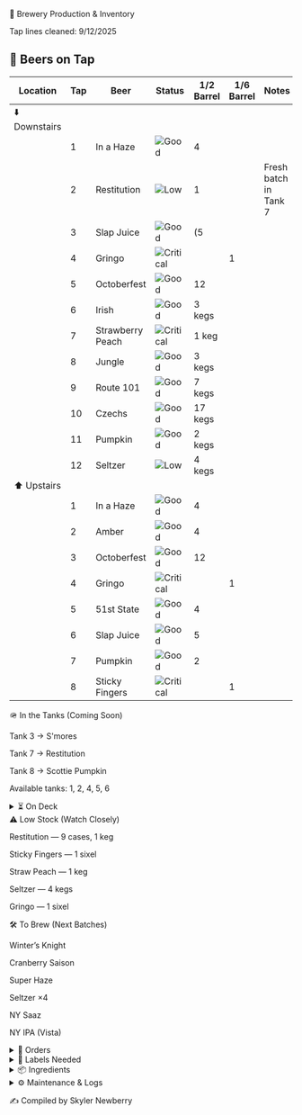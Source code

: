🍻 Brewery Production & Inventory

Tap lines cleaned: 9/12/2025
## 🍺 Beers on Tap  

| Location   | Tap | Beer             | Status |1/2 Barrel|1/6 Barrel| Notes |
|------------|-----|------------------|--------|-------|--------|-------|
| ⬇️ Downstairs |    |        ||  ||  |
|  | 1   | In a Haze        | ![Good](https://img.shields.io/badge/Stock-Good-green) |4   | |  |
|            | 2   | Restitution       | ![Low](https://img.shields.io/badge/Stock-Low-yellow) | 1  |  | Fresh batch in Tank 7 |
|            | 3   | Slap Juice        | ![Good](https://img.shields.io/badge/Stock-Good-green) | (5   | |  |
|            | 4   | Gringo            | ![Critical](https://img.shields.io/badge/Stock-Critical-red) || 1    |  |
|            | 5   | Octoberfest       | ![Good](https://img.shields.io/badge/Stock-Good-green) | 12  |  |  |
|            | 6   | Irish             | ![Good](https://img.shields.io/badge/Stock-Good-green) | 3 kegs |  |  |
|            | 7   | Strawberry Peach  | ![Critical](https://img.shields.io/badge/Stock-Critical-red)  | 1 keg |  |  |
|            | 8   | Jungle            | ![Good](https://img.shields.io/badge/Stock-Good-green)  | 3 kegs |  |  |
|            | 9   | Route 101         | ![Good](https://img.shields.io/badge/Stock-Good-green)  | 7 kegs  | |  |
|            | 10  | Czechs            | ![Good](https://img.shields.io/badge/Stock-Good-green)  | 17 kegs |  |  |
|            | 11  | Pumpkin           | ![Good](https://img.shields.io/badge/Stock-Good-green) |  2 kegs |  |  |
|            | 12  | Seltzer           | ![Low](https://img.shields.io/badge/Stock-Low-yellow)  | 4 kegs  | |  |
| ⬆️ Upstairs  |    |        ||  ||  |
|   | 1   | In a Haze        | ![Good](https://img.shields.io/badge/Stock-Good-green) |  4   | |  |
|            | 2   | Amber             | ![Good](https://img.shields.io/badge/Stock-Good-green)  | 4 |  |  |
|            | 3   | Octoberfest       | ![Good](https://img.shields.io/badge/Stock-Good-green)  | 12   | |  |
|            | 4   | Gringo            | ![Critical](https://img.shields.io/badge/Stock-Critical-red)  |  | 1  |  |
|            | 5   | 51st State        | ![Good](https://img.shields.io/badge/Stock-Good-green)  | 4  | |  |
|            | 6   | Slap Juice        | ![Good](https://img.shields.io/badge/Stock-Good-green)  | 5  |  |  |
|            | 7   | Pumpkin           | ![Good](https://img.shields.io/badge/Stock-Good-green)  | 2   | |  |
|            | 8   | Sticky Fingers    | ![Critical](https://img.shields.io/badge/Stock-Critical-red) ||  1    |  |


🪖 In the Tanks (Coming Soon)

Tank 3 → S'mores

Tank 7 → Restitution

Tank 8 → Scottie Pumpkin

Available tanks: 1, 2, 4, 5, 6

<details> <summary>⏳ On Deck</summary>

She’s a Peach (7)

Road Soda (2 sixels)

99 Problems (3)

Mole Stout (3)

Cider (4 sixels)

Juicy Haze (2 sixels)

My Boy Blue (4)

Jacks (2)

Founders Sept (7)

Hindsight (1 sixel)

Founders Oct (7)

</details>
⚠️ Low Stock (Watch Closely)

Restitution — 9 cases, 1 keg

Sticky Fingers — 1 sixel

Straw Peach — 1 keg

Seltzer — 4 kegs

Gringo — 1 sixel

🛠 To Brew (Next Batches)

Winter’s Knight

Cranberry Saison

Super Haze

Seltzer ×4

NY Saaz

NY IPA (Vista)

<details> <summary>📑 Orders</summary>

Eagle (10/02): Restitution — 16 kegs, 12 sixels

</details>
<details> <summary>🧻 Labels Needed</summary>

Upcoming Brews:

Winter’s Knight

Super Haze

Inventory:

Boston South Irish Stout

S’mores

New West Coast

Founders Sept

Cherry Pineapple Sour

</details>
<details> <summary>📦 Ingredients</summary>

Needed:

Galaxy — 44 lbs

Amarillo — 44 lbs

<details> <summary>🌿 Hops On Hand</summary>
A–C

Amarillo —
(5 lbs)

Azacca —
(33 lbs)

Centennial —
(221 lbs)

Chinook —
(5 lbs)

Citra —
(80 lbs)

D–N

El Dorado —
(27 lbs)

Mandarina —
(5 lbs)

Nugget —
(27 lbs)

NY Chinook —
(11 lbs)

S–Z

Saaz —
(11 lbs)

Simcoe —
(33 lbs)

Vallestia —
(38 lbs)

Warrior —
(5 lbs)

Zeus —
(33 lbs)

32 DE 2021 —
(11 lbs)

</details>
</details>
<details> <summary>⚙️ Maintenance & Logs</summary>

Canning Line:

Greased 9/31

Replaced fill O-rings 9/28

Gland O-rings & spring 5/2

Other:

Mash grate cleaned 8/1

Water filters replaced 9/22

Safety / Quality / Maintenance

9/22: Left boils on → burn tops. Investigating with caustic + acid cycle.

9/1: Glycol chiller off. Glycol very low; topped off and restarted.

Checklists

Chiller Filter: [needs update]

Keggernut: None currently

Big Cooler Temp: 40°F (10/02)

Future Maintenance

New water barrier

Fix water softener

Paint floors

Glycol chiller pump bypassed — needs new fuses (received 5/27, waiting to install)

</details>

✍️ Compiled by Skyler Newberry
